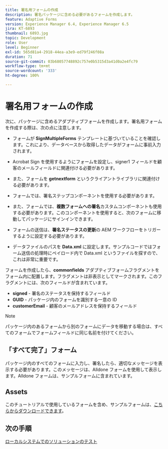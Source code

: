 ```yaml
---
title: 署名用フォームの作成
description: 署名パッケージに含める必要があるフォームを作成します。
feature: Adaptive Forms
version: Experience Manager 6.4, Experience Manager 6.5
jira: KT-6893
thumbnail: 6893.jpg
topic: Development
role: User
level: Beginner
exl-id: 565d81a4-2918-44ea-a3e9-ed79f246f08a
duration: 71
source-git-commit: 03b68057748892c757e0b5315d3a41d0a2e4fc79
workflow-type: tm+mt
source-wordcount: '333'
ht-degree: 100%

---
```


# 署名用フォームの作成

次に、パッケージに含めるアダプティブフォームを作成します。署名用フォームを作成する際は、次の点に注意します。

* フォームが **SignMultipleForms** テンプレートに基づいていることを確認します。これにより、データベースから取得したデータがフォームに事前入力されます。

* Acrobat Sign を使用するようにフォームを設定し、signer1 フィールドを顧客のメールフィールドに関連付ける必要があります。
* また、フォームを **getnextform** というクライアントライブラリに関連付ける必要があります。
* フォームでは、署名ステップコンポーネントを使用する必要があります。
* また、フォームでは、**複数フォームへの署名**&#x200B;カスタムコンポーネントも使用する必要があります。このコンポーネントを使用すると、次のフォームに移動してパッケージにサインインできます。
* フォームの送信は、**署名ステータスの更新**&#x200B;の AEM ワークフローをトリガーするように設定する必要があります。
* データファイルのパスを **Data.xml** に設定します。サンプルコードではフォーム送信の処理時にペイロード内で Data.xml というファイルを探すので、これは非常に重要です。

フォームを作成したら、**commonfields** アダプティブフォームフラグメントをフォーム内に配置します。フラグメントは非表示としてマークされます。このフラグメントには、次のフィールドが含まれています。

* **signed** - 署名のステータスを保持するフィールド
* **GUID** - パッケージ内のフォームを識別する一意の ID
* **customerEmail** - 顧客のメールアドレスを保持するフィールド



>[!NOTE]
>パッケージ内のあるフォームから別のフォームにデータを移動する場合は、すべてのフォームでフォームフィールドに同じ名前を付けてください。

## 「すべて完了」フォーム

パッケージ内のすべてのフォームに入力し、署名したら、適切なメッセージを表示する必要があります。このメッセージは、Alldone フォームを使用して表示します。Alldone フォームは、サンプルフォームに含まれています。

## Assets

このチュートリアルで使用しているフォームを含め、サンプルフォームは、[こちらからダウンロードできます](assets/forms-for-signing.zip)。

## 次の手順

[ローカルシステムでのソリューションのテスト](./testing-and-trouble-shooting.md)
